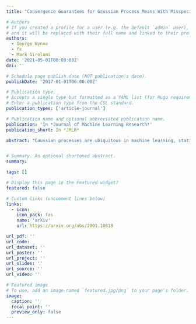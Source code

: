 ```yaml
---
title: "Convergence Guarantees for Gaussian Process Means With Misspecified Likelihoods and Smoothness"

# Authors
# If you created a profile for a user (e.g. the default `admin` user), write the username (folder name) here
# and it will be replaced with their full name and linked to their profile.
authors:
  - George Wynne
  - fx
  - Mark Girolami
date: '2021-05-01T00:00:00Z'
doi: ''

# Schedule page publish date (NOT publication's date).
publishDate: '2017-01-01T00:00:00Z'

# Publication type.
# Accepts a single type but formatted as a YAML list (for Hugo requirements).
# Enter a publication type from the CSL standard.
publication_types: ['article-journal']

# Publication name and optional abbreviated publication name.
publication: 'In *Journal of Machine Learning Research*'
publication_short: In *JMLR*

abstract: "Gaussian processes are ubiquitous in machine learning, statistics, and applied mathematics. They provide a flexible modelling framework for approximating functions, whilst simultaneously quantifying uncertainty. However, this is only true when the model is well-specified, which is often not the case in practice. In this paper, we study the properties of Gaussian process means when the smoothness of the model and the likelihood function are misspecified. In this setting, an important theoretical question of practial relevance is how accurate the Gaussian process approximations will be given the difficulty of the problem, our model and the extent of the misspecification. The answer to this problem is particularly useful since it can inform our choice of model and experimental design. In particular, we describe how the experimental design and choice of kernel and kernel hyperparameters can be adapted to alleviate model misspecification. "


# Summary. An optional shortened abstract.
summary: 

tags: []

# Display this page in the Featured widget?
featured: false

# Custom links (uncomment lines below)
links:
  - icon:
    icon_pack: fas
    name: 'arXiv'
    url: https://arxiv.org/abs/2001.10818

url_pdf: ''
url_code: 
url_dataset: ''
url_poster: ''
url_project: ''
url_slides: ''
url_source: ''
url_video: ''

# Featured image
# To use, add an image named `featured.jpg/png` to your page's folder.
image:
  caption: ''
  focal_point: ''
  preview_only: false
---
```


